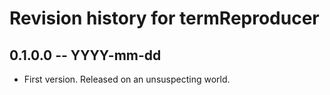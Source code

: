 # Revision history for termReproducer

## 0.1.0.0 -- YYYY-mm-dd

* First version. Released on an unsuspecting world.
